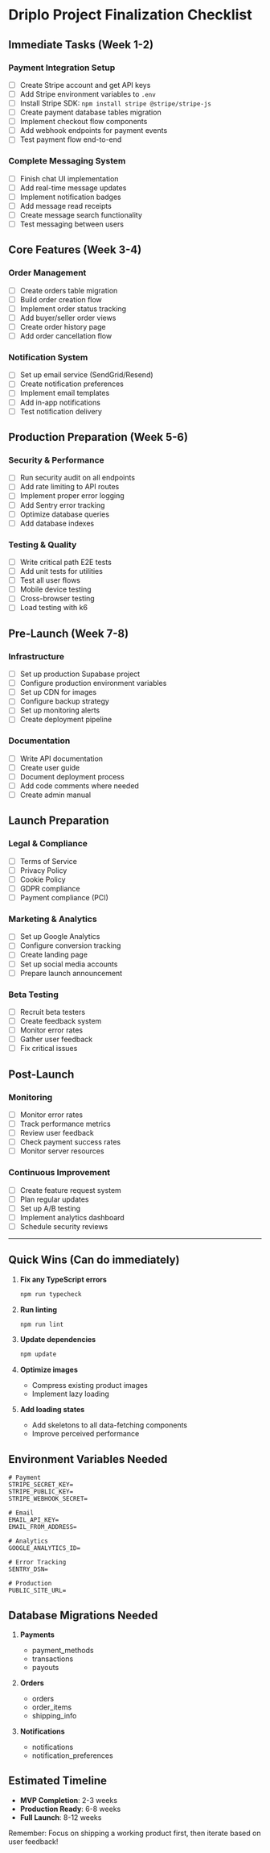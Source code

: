 # Driplo Project Finalization Checklist

## Immediate Tasks (Week 1-2)

### Payment Integration Setup
- [ ] Create Stripe account and get API keys
- [ ] Add Stripe environment variables to `.env`
- [ ] Install Stripe SDK: `npm install stripe @stripe/stripe-js`
- [ ] Create payment database tables migration
- [ ] Implement checkout flow components
- [ ] Add webhook endpoints for payment events
- [ ] Test payment flow end-to-end

### Complete Messaging System
- [ ] Finish chat UI implementation
- [ ] Add real-time message updates
- [ ] Implement notification badges
- [ ] Add message read receipts
- [ ] Create message search functionality
- [ ] Test messaging between users

## Core Features (Week 3-4)

### Order Management
- [ ] Create orders table migration
- [ ] Build order creation flow
- [ ] Implement order status tracking
- [ ] Add buyer/seller order views
- [ ] Create order history page
- [ ] Add order cancellation flow

### Notification System
- [ ] Set up email service (SendGrid/Resend)
- [ ] Create notification preferences
- [ ] Implement email templates
- [ ] Add in-app notifications
- [ ] Test notification delivery

## Production Preparation (Week 5-6)

### Security & Performance
- [ ] Run security audit on all endpoints
- [ ] Add rate limiting to API routes
- [ ] Implement proper error logging
- [ ] Add Sentry error tracking
- [ ] Optimize database queries
- [ ] Add database indexes

### Testing & Quality
- [ ] Write critical path E2E tests
- [ ] Add unit tests for utilities
- [ ] Test all user flows
- [ ] Mobile device testing
- [ ] Cross-browser testing
- [ ] Load testing with k6

## Pre-Launch (Week 7-8)

### Infrastructure
- [ ] Set up production Supabase project
- [ ] Configure production environment variables
- [ ] Set up CDN for images
- [ ] Configure backup strategy
- [ ] Set up monitoring alerts
- [ ] Create deployment pipeline

### Documentation
- [ ] Write API documentation
- [ ] Create user guide
- [ ] Document deployment process
- [ ] Add code comments where needed
- [ ] Create admin manual

## Launch Preparation

### Legal & Compliance
- [ ] Terms of Service
- [ ] Privacy Policy
- [ ] Cookie Policy
- [ ] GDPR compliance
- [ ] Payment compliance (PCI)

### Marketing & Analytics
- [ ] Set up Google Analytics
- [ ] Configure conversion tracking
- [ ] Create landing page
- [ ] Set up social media accounts
- [ ] Prepare launch announcement

### Beta Testing
- [ ] Recruit beta testers
- [ ] Create feedback system
- [ ] Monitor error rates
- [ ] Gather user feedback
- [ ] Fix critical issues

## Post-Launch

### Monitoring
- [ ] Monitor error rates
- [ ] Track performance metrics
- [ ] Review user feedback
- [ ] Check payment success rates
- [ ] Monitor server resources

### Continuous Improvement
- [ ] Create feature request system
- [ ] Plan regular updates
- [ ] Set up A/B testing
- [ ] Implement analytics dashboard
- [ ] Schedule security reviews

---

## Quick Wins (Can do immediately)

1. **Fix any TypeScript errors**
   ```bash
   npm run typecheck
   ```

2. **Run linting**
   ```bash
   npm run lint
   ```

3. **Update dependencies**
   ```bash
   npm update
   ```

4. **Optimize images**
   - Compress existing product images
   - Implement lazy loading

5. **Add loading states**
   - Add skeletons to all data-fetching components
   - Improve perceived performance

## Environment Variables Needed

```env
# Payment
STRIPE_SECRET_KEY=
STRIPE_PUBLIC_KEY=
STRIPE_WEBHOOK_SECRET=

# Email
EMAIL_API_KEY=
EMAIL_FROM_ADDRESS=

# Analytics
GOOGLE_ANALYTICS_ID=

# Error Tracking
SENTRY_DSN=

# Production
PUBLIC_SITE_URL=
```

## Database Migrations Needed

1. **Payments**
   - payment_methods
   - transactions
   - payouts

2. **Orders**
   - orders
   - order_items
   - shipping_info

3. **Notifications**
   - notifications
   - notification_preferences

## Estimated Timeline

- **MVP Completion**: 2-3 weeks
- **Production Ready**: 6-8 weeks
- **Full Launch**: 8-12 weeks

Remember: Focus on shipping a working product first, then iterate based on user feedback!